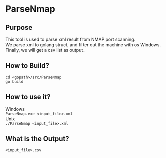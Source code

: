 # ParseNmap

## Purpose
This tool is used to parse xml result from NMAP port scanning.<br>
We parse xml to golang struct, and filter out the machine with os Windows.<br>
Finally, we will get a csv list as output.

## How to Build?
`cd <gopath>/src/ParseNmap`<br>
`go build`

## How to use it?
Windows<br>
`ParseNmap.exe <input_file>.xml`<br>
Unix<br>
`./ParseNmap <input_file>.xml`

## What is the Output?
`<input_file>.csv`
